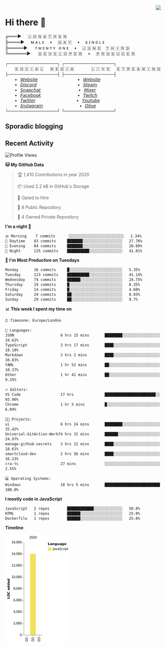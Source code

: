 <img align="right" href="https://spotify-github-profile.vercel.app/api/view?uid=21xc6lko2t6sn466piiwtnhuq&redirect=true" src="https://spotify-github-profile.vercel.app/api/view?uid=21xc6lko2t6sn466piiwtnhuq&cover_image=true">

# Hi there 👋

╔═══►⠀⠀🇯 🇴 🇳 🇦 🇹 🇭 🇦 🇳\
╠════►⠀⠀ᴍ ᴀ ʟ ᴇ ⠀ • ⠀ 🇬 🇦 🇾 ⠀ • ⠀ s ɪ ɴ ɢ ʟ ᴇ\
╠═════►⠀⠀ ᴛ ᴡ ᴇ ɴ ᴛ ʏ⠀ᴏ ɴ ᴇ ⠀ • ⠀ 🇯 🇺 🇳 🇪 ⠀🇹 🇭 🇮 🇷 🇩\
╚══════►⠀⠀ 🇩 🇪 🇻 🇪 🇱 🇴 🇵 🇪 🇷 ⠀ • ⠀ 🇵 🇷 🇴 🇩 🇺 🇨 🇪 🇷

┌────────────────┐ ┌────────────────┐\
⠀⠀⠀🇸 🇴 🇨 🇮 🇦 🇱⠀⠀🇲 🇪 🇩 🇮 🇦⠀⠀⠀ ⠀⠀🇱 🇮 🇻 🇪⠀⠀🇸 🇹 🇷 🇪 🇦 🇲 🇮 🇳 🇬\
├────────────────┤ ├────────────────┤\
⠀⠀⠀•⠀[𝘞𝘦𝘣𝘴𝘪𝘵𝘦](https://tgtgamer.live/) ⠀⠀⠀ ⠀⠀⠀ ⠀⠀⠀ ⠀⠀•⠀[𝘞𝘦𝘣𝘴𝘪𝘵𝘦](https://tgtgamer.live/)\
⠀⠀⠀•⠀[𝘋𝘪𝘴𝘤𝘰𝘳𝘥](https://discord.com/invite/P5DwgzN) ⠀⠀⠀ ⠀⠀⠀ ⠀⠀⠀ ⠀⠀ •⠀[𝘚𝘵𝘦𝘢𝘮](https://steamcommunity.com/broadcast/watch/76561198043223313)\
⠀⠀⠀•⠀[𝘚𝘯𝘢𝘱𝘤𝘩𝘢𝘵](https://snapchat.com/add/tgtgamer) ⠀⠀⠀ ⠀⠀⠀ ⠀⠀⠀ ⠀ •⠀[𝘔𝘪𝘹𝘦𝘳](https://mixer.com/tgtgamer)\
⠀⠀⠀•⠀[𝘍𝘢𝘤𝘦𝘣𝘰𝘰𝘬](https://fb.me/jonathan.stevens.144) ⠀⠀⠀ ⠀⠀⠀ ⠀⠀⠀ ⠀•⠀[𝘛𝘸𝘪𝘵𝘤𝘩](https://www.twitch.tv/tgtgamer)\
⠀⠀⠀•⠀[𝘛𝘸𝘪𝘵𝘵𝘦𝘳](https://twitter.com/tgtgamer) ⠀⠀⠀ ⠀⠀⠀ ⠀⠀⠀ ⠀⠀ •⠀[𝘠𝘰𝘶𝘵𝘶𝘣𝘦](https://www.youtube.com/channel/UCmMsdBHE1inAoY72o2ZuEqg/live)\
⠀⠀⠀•⠀[𝘐𝘯𝘴𝘵𝘢𝘨𝘳𝘢𝘮](https://www.instagram.com/tgtgamer) ⠀⠀⠀ ⠀⠀⠀ ⠀⠀⠀ ⠀•⠀[𝘋𝘭𝘪𝘷𝘦](https://dlive.tv/TGTGamer)\
└────────────────┘ └────────────────┘

## Sporadic blogging

<!-- BLOG-POST-LIST:START -->
<!-- BLOG-POST-LIST:END -->

## Recent Activity

<!--START_SECTION:activity-->
<!--end_SECTION:activity-->

<!--START_SECTION:waka-->
![Profile Views](http://img.shields.io/badge/Profile%20Views-49-blue)

**🐱 My GitHub Data** 

> 🏆 1,410 Contributions in year 2020
 > 
> 📦 Used 2.2 kB in GitHub's Storage 
 > 
> 💼 Opted to Hire
 > 
> 📜 8 Public Repository 
 > 
> 🔑 4 Owned Private Repository 

**I'm a night 🦉** 

```text
🌞 Morning    7 commits      ░░░░░░░░░░░░░░░░░░░░░░░░░   2.34% 
🌆 Daytime    83 commits     ███████░░░░░░░░░░░░░░░░░░   27.76% 
🌃 Evening    84 commits     ███████░░░░░░░░░░░░░░░░░░   28.09% 
🌙 Night      125 commits    ██████████░░░░░░░░░░░░░░░   41.81%

```
📅 **I'm Most Productive on Tuesdays** 

```text
Monday       16 commits     █░░░░░░░░░░░░░░░░░░░░░░░░   5.35% 
Tuesday      123 commits    ██████████░░░░░░░░░░░░░░░   41.14% 
Wednesday    74 commits     ██████░░░░░░░░░░░░░░░░░░░   24.75% 
Thursday     19 commits     █░░░░░░░░░░░░░░░░░░░░░░░░   6.35% 
Friday       14 commits     █░░░░░░░░░░░░░░░░░░░░░░░░   4.68% 
Saturday     24 commits     ██░░░░░░░░░░░░░░░░░░░░░░░   8.03% 
Sunday       29 commits     ██░░░░░░░░░░░░░░░░░░░░░░░   9.7%

```


📊 **This week I spent my time on** 

```text
⌚︎ Timezone: Europe/London

💬 Languages: 
JSON                     6 hrs 15 mins       ████████░░░░░░░░░░░░░░░░░   34.62% 
TypeScript               3 hrs 17 mins       ████░░░░░░░░░░░░░░░░░░░░░   18.18% 
Markdown                 3 hrs 2 mins        ████░░░░░░░░░░░░░░░░░░░░░   16.83% 
YAML                     1 hr 52 mins        ██░░░░░░░░░░░░░░░░░░░░░░░   10.37% 
Other                    1 hr 41 mins        ██░░░░░░░░░░░░░░░░░░░░░░░   9.35%

🔥 Editors: 
VS Code                  17 hrs              ███████████████████████░░   93.96% 
Chrome                   1 hr 5 mins         █░░░░░░░░░░░░░░░░░░░░░░░░   6.04%

🐱‍💻 Projects: 
ui                       6 hrs 24 mins       ████████░░░░░░░░░░░░░░░░░   35.42% 
Universal-GitAction-Workf4 hrs 31 mins       ██████░░░░░░░░░░░░░░░░░░░   24.97% 
manage-github-secrets    3 hrs 22 mins       ████░░░░░░░░░░░░░░░░░░░░░   18.61% 
smartcloud-dev           2 hrs 56 mins       ████░░░░░░░░░░░░░░░░░░░░░   16.23% 
cra-ts                   27 mins             ░░░░░░░░░░░░░░░░░░░░░░░░░   2.55%

💻 Operating Systems: 
Windows                  18 hrs 5 mins       █████████████████████████   100.0%

```

**I mostly code in JavaScript** 

```text
JavaScript   2 repos        ████████████░░░░░░░░░░░░░   50.0% 
HTML         1 repos        ██████░░░░░░░░░░░░░░░░░░░   25.0% 
Dockerfile   1 repos        ██████░░░░░░░░░░░░░░░░░░░   25.0%

```


**Timeline**

![Chart not found](https://github.com/TGTGamer/TGTGamer/blob/master/charts/bar_graph.png) 


<!--END_SECTION:waka-->

